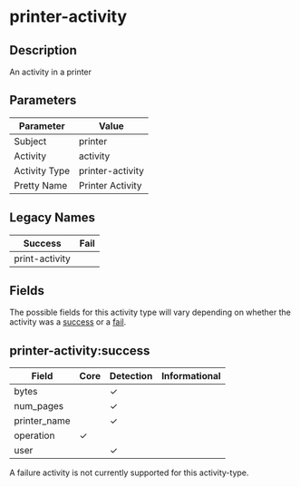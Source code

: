 printer-activity
================

Description
-----------
An activity in a printer

Parameters
----------
| Parameter     | Value            |
| ------------- | ---------------- |
| Subject       | printer          |
| Activity      | activity         |
| Activity Type | printer-activity |
| Pretty Name   | Printer Activity |

Legacy Names
------------
| Success            | Fail |
| ------------------ | ---- |
| print-activity<br> |      |

Fields
------

The possible fields for this activity type will vary depending on whether the activity was a [success](#printer-activitysuccess) or a [fail](#printer-activityfail).


printer-activity:success
------------------------

| Field        | Core     | Detection | Informational |
| ------------ | -------- | --------- | ------------- |
| bytes        |          | &#10003;  |               |
| num_pages    |          | &#10003;  |               |
| printer_name |          | &#10003;  |               |
| operation    | &#10003; |           |               |
| user         |          | &#10003;  |               |

A failure activity is not currently supported for this activity-type.